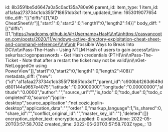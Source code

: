 id: 8b3591be5d6647a0a5c0ac135a780e96
parent_id: 
item_type: 1
item_id: a11afaa273734c1cb355f718651db3df
item_updated_time: 1653019077654
title_diff: "[{\"diffs\":[[1,\"AD CheatSheet\\\r\"]],\"start1\":0,\"start2\":0,\"length1\":0,\"length2\":14}]"
body_diff: "[{\"diffs\":[[1,\"https://wadcoms.github.io/#+Username+Hash\\\n\\\nhttps://casvancooten.com/posts/2020/11/windows-active-directory-exploitation-cheat-sheet-and-command-reference/\\\n\\\n# Possible Ways to Break Into DC\\\n\\\nPass-The-Hash - Using NTLM Hash of users to gain access\\\n\\\n> sekurlsa::logonpasswords - Get Hash credentials (PTH)\\\n\\\nPass-The-Ticket - Note that after a restart the ticket may not be valid\\\n\\\nGet-NetLoggedOn using PowerView\"]],\"start1\":0,\"start2\":0,\"length1\":0,\"length2\":408}]"
metadata_diff: {"new":{"id":"a11afaa273734c1cb355f718651db3df","parent_id":"c900bb1263d649dd801144a9657e4075","latitude":"0.00000000","longitude":"0.00000000","altitude":"0.0000","author":"","source_url":"","is_todo":0,"todo_due":0,"todo_completed":0,"source":"joplin-desktop","source_application":"net.cozic.joplin-desktop","application_data":"","order":0,"markup_language":1,"is_shared":0,"share_id":"","conflict_original_id":"","master_key_id":""},"deleted":[]}
encryption_cipher_text: 
encryption_applied: 0
updated_time: 2022-05-20T03:57:58.703Z
created_time: 2022-05-20T03:57:58.703Z
type_: 13